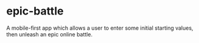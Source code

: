 # epic-battle
A mobile-first app which allows a user to enter some initial starting values, then unleash an epic online battle.
